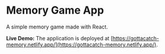 # Memory Game App

A simple memory game made with React.

**Live Demo:** The application is deployed at [https://gottacatch-memory.netlify.app/](https://gottacatch-memory.netlify.app/).
